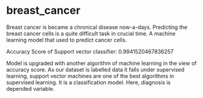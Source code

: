 # breast_cancer
Breast cancer is became a chronical disease now-a-days. Predicting the breast cancer cells is a quite difficult task in crucial time. A machine learning model that used to predict cancer cells.


Accuracy Score of Support vector classifier:
0.9941520467836257

Model is upgraded with another algorithm of machine learning in the view of accuracy score. As our dataset is labelled data it falls under supervised learning, support vector machines are one of the best algorithms in supervised learning. It is a classification model. Here, diagnosis is depended variable.
